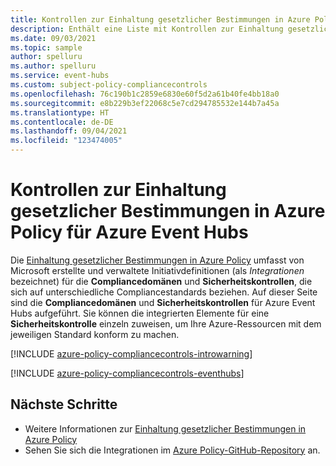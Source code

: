 ```yaml
---
title: Kontrollen zur Einhaltung gesetzlicher Bestimmungen in Azure Policy für Azure Event Hubs
description: Enthält eine Liste mit Kontrollen zur Einhaltung gesetzlicher Bestimmungen in Azure Policy, die für Azure Event Hubs verfügbar sind. Diese integrierten Richtliniendefinitionen bieten allgemeine Ansätze für die Verwaltung der Compliance Ihrer Azure-Ressourcen.
ms.date: 09/03/2021
ms.topic: sample
author: spelluru
ms.author: spelluru
ms.service: event-hubs
ms.custom: subject-policy-compliancecontrols
ms.openlocfilehash: 76c190b1c2859e6830e60f5d2a61b40fe4bb18a0
ms.sourcegitcommit: e8b229b3ef22068c5e7cd294785532e144b7a45a
ms.translationtype: HT
ms.contentlocale: de-DE
ms.lasthandoff: 09/04/2021
ms.locfileid: "123474005"
---
```

# <a name="azure-policy-regulatory-compliance-controls-for-azure-event-hubs"></a>Kontrollen zur Einhaltung gesetzlicher Bestimmungen in Azure Policy für Azure Event Hubs

Die [Einhaltung gesetzlicher Bestimmungen in Azure Policy](../governance/policy/concepts/regulatory-compliance.md) umfasst von Microsoft erstellte und verwaltete Initiativdefinitionen (als _Integrationen_ bezeichnet) für die **Compliancedomänen** und **Sicherheitskontrollen**, die sich auf unterschiedliche Compliancestandards beziehen. Auf dieser Seite sind die **Compliancedomänen** und **Sicherheitskontrollen** für Azure Event Hubs aufgeführt. Sie können die integrierten Elemente für eine **Sicherheitskontrolle** einzeln zuweisen, um Ihre Azure-Ressourcen mit dem jeweiligen Standard konform zu machen.

[!INCLUDE [azure-policy-compliancecontrols-introwarning](../../includes/policy/standards/intro-warning.md)]

[!INCLUDE [azure-policy-compliancecontrols-eventhubs](../../includes/policy/standards/byrp/microsoft.eventhub.md)]

## <a name="next-steps"></a>Nächste Schritte

- Weitere Informationen zur [Einhaltung gesetzlicher Bestimmungen in Azure Policy](../governance/policy/concepts/regulatory-compliance.md)
- Sehen Sie sich die Integrationen im [Azure Policy-GitHub-Repository](https://github.com/Azure/azure-policy) an.
